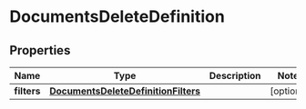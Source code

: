 
# DocumentsDeleteDefinition

## Properties
Name | Type | Description | Notes
------------ | ------------- | ------------- | -------------
**filters** | [**DocumentsDeleteDefinitionFilters**](DocumentsDeleteDefinitionFilters.md) |  |  [optional]



